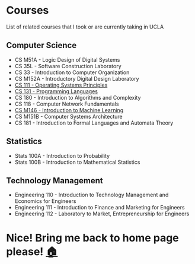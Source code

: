 # Courses
List of related courses that I took or are currently taking in UCLA


## Computer Science

 - CS M51A - Logic Design of Digital Systems
 - CS 35L - Software Construction Laboratory
 - CS 33 - Introduction to Computer Organization
 - CS M152A - Introductory Digital Design Laboratory
 - [CS 111 - Operating Systems Principles](https://github.com/rdans/cs-111-OperatingSystem-UCLA)
 - [CS 131 - Programming Languages](https://github.com/rdans/cs-131-ProgrammingLanguage-UCLA)
 - CS 180 - Introduction to Algorithms and Complexity
 - CS 118 - Computer Network Fundamentals
 - [CS M146 - Introduction to Machine Learning](https://github.com/rdans/Intro_to_Machine-Learning)
 - CS M151B - Computer Systems Architecture
 - CS 181 - Introduction to Formal Languages and Automata Theory



## Statistics

 - Stats 100A - Introduction to Probability
 - Stats 100B - Introduction to Mathematical Statistics

## Technology Management

 - Engineering 110 - Introduction to Technology Management and Economics for Engineers
 - Engineering 111 - Introduction to Finance and Marketing for Engineers
 - Engineering 112 - Laboratory to Market, Entrepreneurship for Engineers
 
 # Nice! Bring me back to home page please! [:house:](README.md)


